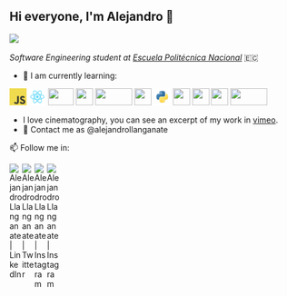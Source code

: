## Hi everyone, I'm Alejandro 👋


![](https://visitor-badge.glitch.me/badge?page_id=alejandrollanganate.alejandrollanganate)
<br />

*Software Engineering student at [Escuela Politécnica Nacional](https://www.epn.edu.ec)* 🇪🇨


- 🌱 I am currently learning:

<img width="30" height="30" src="https://raw.githubusercontent.com/github/explore/80688e429a7d4ef2fca1e82350fe8e3517d3494d/topics/javascript/javascript.png"> <img width="30" src="https://raw.githubusercontent.com/github/explore/80688e429a7d4ef2fca1e82350fe8e3517d3494d/topics/react/react.png">
<img width="45" height="30" src="https://upload.wikimedia.org/wikipedia/commons/thumb/d/d9/Node.js_logo.svg/1280px-Node.js_logo.svg.png">
<img width="30" height="30" src="https://miro.medium.com/max/816/1*TpbxEQy4ckB-g31PwUQPlg.png">
<img width="65" height="30" src="https://upload.wikimedia.org/wikipedia/commons/thumb/0/05/Go_Logo_Blue.svg/1200px-Go_Logo_Blue.svg.png">
<img width="30" height="30" src="https://emanueleciriachi.net/wp-content/uploads/2019/01/logo-mongodb-png-mongodb-logo-png-400.png">
<img width="30" height="30" src="https://raw.githubusercontent.com/github/explore/80688e429a7d4ef2fca1e82350fe8e3517d3494d/topics/python/python.png">
<img width="30" height="30" src="https://img.icons8.com/color/452/firebase.png">
<img width="30" height="30" src="https://midu.dev/images/tags/svelte.png">
<img width="30" height="30" src="https://upload.wikimedia.org/wikipedia/commons/4/45/Parrot_Logo.png">
<img width="65" height="30" src="https://upload.wikimedia.org/wikipedia/commons/thumb/9/92/LaTeX_logo.svg/1280px-LaTeX_logo.svg.png">

- I love cinematography, you can see an excerpt of my work in <a href="https://vimeo.com/168875470" alt="enlace a video reel de Alejandro">vimeo</a>.
- 💬 Contact me as @alejandrollanganate

📫 Follow me in: 

<span>
  <a href="https://www.linkedin.com/in/luis-alejandro-llanganate-valencia-353827199/">
    <img align="left" alt="Alejandro Llanganate | LinkedIn " width="22px" src="https://cdn.jsdelivr.net/npm/simple-icons@v3/icons/linkedin.svg" />
  </a>
  <a href="https://twitter.com/_llanganate">
    <img align="left" alt="Alejandro Llanganate| Twitter" width="22px" src="https://cdn.jsdelivr.net/npm/simple-icons@v3/icons/twitter.svg" />
  </a>
  <a href="https://www.instagram.com/alejandro_llanganate/">
    <img align="left" alt="Alejandro Llanganate| Instagram" width="22px" src="https://cdn.jsdelivr.net/npm/simple-icons@v3/icons/instagram.svg" />
  </a>
  <a href="https://500px.com/p/alejandrollanganate/about?">
    <img align="left" alt="Alejandro Llanganate| Instagram" width="22px" src="https://cdn.jsdelivr.net/npm/simple-icons@3.12.0/icons/500px.svg" />
  </a>
</span> 
